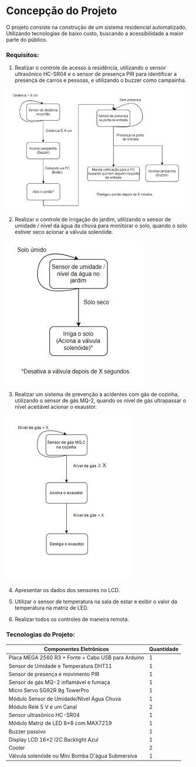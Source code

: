 # Concepção do Projeto

O projeto consiste na construção de um sistema residencial automatizado. Utilizando tecnologias de baixo custo, buscando a acessibilidade a maior parte do público. 

### Requisitos:

1. Realizar o controle de acesso à residência, utilizando o sensor ultrasônico HC-SR04 e o sensor de presença PIR para identificar a presença de carros e pessoas, e utilizando o buzzer como campainha.

![](./figuras/fluxograma_areaexterna.png)

2. Realizar o controle de irrigação do jardim, utilizando o sensor de umidade / nível da água da chuva para monitorar o solo, quando o solo estiver seco acionar a válvula solenóide.

![](./figuras/fluxograma_jardim.png)

3. Realizar um sistema de prevenção a acidentes com gás de cozinha, utilizando o sensor de gás MQ-2, quando os nível de gás ultrapassar o nível aceitável acionar o exaustor.

![](./figuras/fluxograma_cozinha.png)

4. Apresentar os dados dos sensores no LCD.

5. Utilizar o sensor de temperatura na sala de estar e exibir o valor da temperatura na matriz de LED. 

6. Realizar todos os controles de maneira remota.

### Tecnologias do Projeto:

|  Componentes Eletrônicos                           | Quantidade |
| -------------------------------------------------- | ---------- |
| Placa MEGA 2560 R3 + Fonte + Cabo USB para Arduino | 1 |
| Sensor de Umidade e Temperatura DHT11 | 1 |
| Sensor de presença e movimento PIR | 1 |
| Sensor de gás MQ-2 inflamável e fumaça | 1 |
| Micro Servo SG92R 9g TowerPro | 1 |
| Módulo Sensor de Umidade/Nível Água Chuva | 1 |
| Módulo Relé 5 V e um Canal | 2 |
| Sensor ultrasônico HC-SR04 | 1 |
| Módulo Matriz de LED 8×8 com MAX7219 | 1 |
| Buzzer passivo | 1 |
| Display LCD 16×2 I2C Backlight Azul | 1 |
| Cooler | 2 |
| Válvula solenóide ou Mini Bomba D'água Submersiva | 1 |




